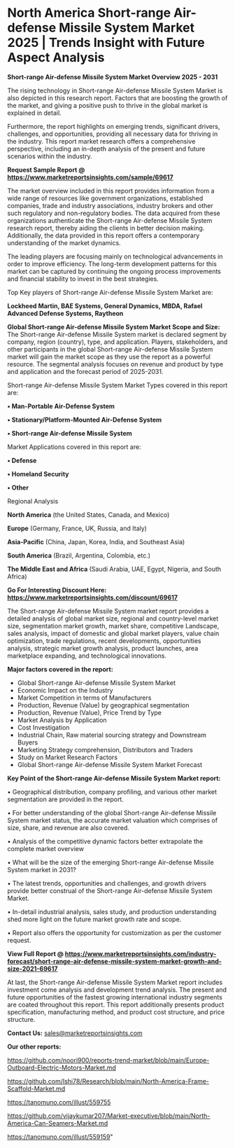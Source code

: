 # North America Short-range Air-defense Missile System Market 2025 | Trends Insight with Future Aspect Analysis

<Strong> Short-range Air-defense Missile System Market Overview 2025 - 2031</strong>

The rising technology in Short-range Air-defense Missile System Market is also depicted in this research report. Factors that are boosting the growth of the market, and giving a positive push to thrive in the global market is explained in detail.

Furthermore, the report highlights on emerging trends, significant drivers, challenges, and opportunities, providing all necessary data for thriving in the industry. This report market research offers a comprehensive perspective, including an in-depth analysis of the present and future scenarios within the industry.

<strong>Request Sample Report @ <a href=https://www.marketreportsinsights.com/sample/69617>https://www.marketreportsinsights.com/sample/69617</a></strong>

The market overview included in this report provides information from a wide range of resources like government organizations, established companies, trade and industry associations, industry brokers and other such regulatory and non-regulatory bodies. The data acquired from these organizations authenticate the Short-range Air-defense Missile System research report, thereby aiding the clients in better decision making. Additionally, the data provided in this report offers a contemporary understanding of the market dynamics.

The leading players are focusing mainly on technological advancements in order to improve efficiency. The long-term development patterns for this market can be captured by continuing the ongoing process improvements and financial stability to invest in the best strategies.

Top Key players of Short-range Air-defense Missile System Market are:

<strong>Lockheed Martin, BAE Systems, General Dynamics, MBDA, Rafael Advanced Defense Systems, Raytheon</strong>

<strong><b>Global Short-range Air-defense Missile System Market Scope and Size:</b></strong>
The Short-range Air-defense Missile System market is declared segment by company, region (country), type, and application. Players, stakeholders, and other participants in the global Short-range Air-defense Missile System market will gain the market scope as they use the report as a powerful resource. The segmental analysis focuses on revenue and product by type and application and the forecast period of 2025-2031.

Short-range Air-defense Missile System Market Types covered in this report are:

<strong>• Man-Portable Air-Defense System

• Stationary/Platform-Mounted Air-Defense System

• Short-range Air-defense Missile System</strong>

Market Applications covered in this report are:

<strong>• Defense

• Homeland Security

• Other</strong> 

Regional Analysis

<strong>North America</strong> (the United States, Canada, and Mexico)

<strong>Europe</strong> (Germany, France, UK, Russia, and Italy)

<strong>Asia-Pacific</strong> (China, Japan, Korea, India, and Southeast Asia)

<strong>South America</strong> (Brazil, Argentina, Colombia, etc.)

<strong>The Middle East and Africa</strong> (Saudi Arabia, UAE, Egypt, Nigeria, and South Africa)

<strong>Go For Interesting Discount Here: <a href=https://www.marketreportsinsights.com/discount/69617>https://www.marketreportsinsights.com/discount/69617</a></strong>

The Short-range Air-defense Missile System market report provides a detailed analysis of global market size, regional and country-level market size, segmentation market growth, market share, competitive Landscape, sales analysis, impact of domestic and global market players, value chain optimization, trade regulations, recent developments, opportunities analysis, strategic market growth analysis, product launches, area marketplace expanding, and technological innovations.

<strong><b>Major factors covered in the report:</b></strong>
<ul>
  <li>Global Short-range Air-defense Missile System Market </li>
  <li>Economic Impact on the Industry</li>
  <li>Market Competition in terms of Manufacturers</li>
  <li>Production, Revenue (Value) by geographical segmentation</li>
  <li>Production, Revenue (Value), Price Trend by Type</li>
  <li>Market Analysis by Application</li>
  <li>Cost Investigation</li>
  <li>Industrial Chain, Raw material sourcing strategy and Downstream Buyers</li>
  <li>Marketing Strategy comprehension, Distributors and Traders</li>
  <li>Study on Market Research Factors</li>
  <li>Global Short-range Air-defense Missile System Market Forecast</li>
</ul>

<strong><b>Key Point of the Short-range Air-defense Missile System Market report:</b></strong>

• Geographical distribution, company profiling, and various other market segmentation are provided in the report.

• For better understanding of the global Short-range Air-defense Missile System market status, the accurate market valuation which comprises of size, share, and revenue are also covered.

• Analysis of the competitive dynamic factors better extrapolate the complete market overview

• What will be the size of the emerging Short-range Air-defense Missile System market in 2031?

• The latest trends, opportunities and challenges, and growth drivers provide better construal of the Short-range Air-defense Missile System Market.

• In-detail industrial analysis, sales study, and production understanding shed more light on the future market growth rate and scope.

• Report also offers the opportunity for customization as per the customer request.

<strong><b>View Full Report @ <a href=https://www.marketreportsinsights.com/industry-forecast/short-range-air-defense-missile-system-market-growth-and-size-2021-69617>https://www.marketreportsinsights.com/industry-forecast/short-range-air-defense-missile-system-market-growth-and-size-2021-69617</a></b></strong>


At last, the Short-range Air-defense Missile System Market report includes investment come analysis and development trend analysis. The present and future opportunities of the fastest growing international industry segments are coated throughout this report. This report additionally presents product specification, manufacturing method, and product cost structure, and price structure.

<strong>Contact Us:</strong>
sales@marketreportsinsights.com

<strong>Our other reports:</strong>

<a href=https://github.com/noori900/reports-trend-market/blob/main/Europe-Outboard-Electric-Motors-Market.md>https://github.com/noori900/reports-trend-market/blob/main/Europe-Outboard-Electric-Motors-Market.md</a>

<a href=https://github.com/Ishi78/Research/blob/main/North-America-Frame-Scaffold-Market.md>https://github.com/Ishi78/Research/blob/main/North-America-Frame-Scaffold-Market.md</a>

<a href=https://tanomuno.com/illust/559755>https://tanomuno.com/illust/559755</a>

<a href=https://github.com/vijaykumar207/Market-executive/blob/main/North-America-Can-Seamers-Market.md>https://github.com/vijaykumar207/Market-executive/blob/main/North-America-Can-Seamers-Market.md</a>

<a href=https://tanomuno.com/illust/559159>https://tanomuno.com/illust/559159</a>"
